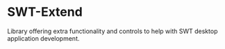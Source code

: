 # SWT-Extend
Library offering extra functionality and controls to help with SWT desktop application development.
